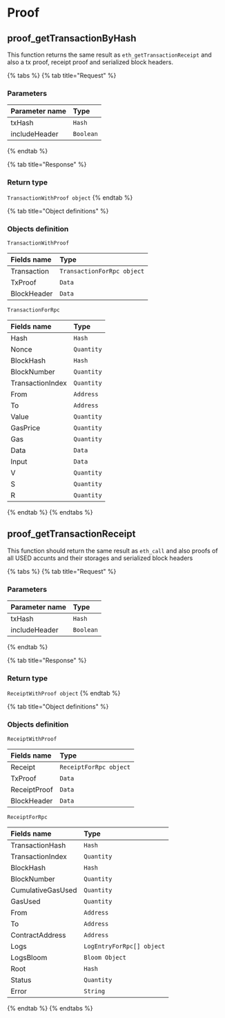 # Proof

## proof\_getTransactionByHash

This function returns the same result as `eth_getTransactionReceipt` and also a tx proof, receipt proof and serialized block headers.

{% tabs %}
{% tab title="Request" %}
### **Parameters**

| Parameter name | Type |
| :--- | :--- |
| txHash | `Hash` |
| includeHeader | `Boolean` |
{% endtab %}

{% tab title="Response" %}
### Return type

`TransactionWithProof object`
{% endtab %}

{% tab title="Object definitions" %}
### Objects definition

`TransactionWithProof`

| Fields name | Type |
| :--- | :--- |
| Transaction | `TransactionForRpc object` |
| TxProof | `Data` |
| BlockHeader | `Data` |

`TransactionForRpc`

| Fields name | Type |
| :--- | :--- |
| Hash | `Hash` |
| Nonce | `Quantity` |
| BlockHash | `Hash` |
| BlockNumber | `Quantity` |
| TransactionIndex | `Quantity` |
| From | `Address` |
| To | `Address` |
| Value | `Quantity` |
| GasPrice | `Quantity` |
| Gas | `Quantity` |
| Data | `Data` |
| Input | `Data` |
| V | `Quantity` |
| S | `Quantity` |
| R | `Quantity` |
{% endtab %}
{% endtabs %}

## proof\_getTransactionReceipt

This function should return the same result as `eth_call` and also proofs of all USED accunts and their storages and serialized block headers

{% tabs %}
{% tab title="Request" %}
### **Parameters**

| Parameter name | Type |
| :--- | :--- |
| txHash | `Hash` |
| includeHeader | `Boolean` |
{% endtab %}

{% tab title="Response" %}
### Return type

`ReceiptWithProof object`
{% endtab %}

{% tab title="Object definitions" %}
### Objects definition

`ReceiptWithProof`

| Fields name | Type |
| :--- | :--- |
| Receipt | `ReceiptForRpc object` |
| TxProof | `Data` |
| ReceiptProof | `Data` |
| BlockHeader | `Data` |

`ReceiptForRpc`

| Fields name | Type |
| :--- | :--- |
| TransactionHash | `Hash` |
| TransactionIndex | `Quantity` |
| BlockHash | `Hash` |
| BlockNumber | `Quantity` |
| CumulativeGasUsed | `Quantity` |
| GasUsed | `Quantity` |
| From | `Address` |
| To | `Address` |
| ContractAddress | `Address` |
| Logs | `LogEntryForRpc[] object` |
| LogsBloom | `Bloom Object` |
| Root | `Hash` |
| Status | `Quantity` |
| Error | `String` |
{% endtab %}
{% endtabs %}

